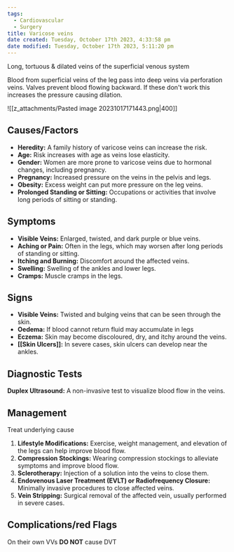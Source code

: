 ```yaml
---
tags:
  - Cardiovascular
  - Surgery
title: Varicose veins
date created: Tuesday, October 17th 2023, 4:33:58 pm
date modified: Tuesday, October 17th 2023, 5:11:20 pm
---
```

Long, tortuous & dilated veins of the superficial venous system

Blood from superficial veins of the leg pass into deep veins via perforation veins. Valves prevent blood flowing backward. If these don't work this increases the pressure causing dilation. 

![[z_attachments/Pasted image 20231017171443.png|400]]

## Causes/Factors

- **Heredity:** A family history of varicose veins can increase the risk.
- **Age:** Risk increases with age as veins lose elasticity.
- **Gender:** Women are more prone to varicose veins due to hormonal changes, including pregnancy.
- **Pregnancy:** Increased pressure on the veins in the pelvis and legs.
- **Obesity:** Excess weight can put more pressure on the leg veins.
- **Prolonged Standing or Sitting:** Occupations or activities that involve long periods of sitting or standing.

## Symptoms

- **Visible Veins:** Enlarged, twisted, and dark purple or blue veins.
- **Aching or Pain:** Often in the legs, which may worsen after long periods of standing or sitting.
- **Itching and Burning:** Discomfort around the affected veins.
- **Swelling:** Swelling of the ankles and lower legs.
- **Cramps:** Muscle cramps in the legs.

## Signs

- **Visible Veins:** Twisted and bulging veins that can be seen through the skin.
- **Oedema:** If blood cannot return fluid may accumulate in legs
- **Eczema:** Skin may become discoloured, dry, and itchy around the veins.
- **[[Skin Ulcers]]:** In severe cases, skin ulcers can develop near the ankles.

## Diagnostic Tests

**Duplex Ultrasound:** A non-invasive test to visualize blood flow in the veins.

## Management

Treat underlying cause
1. **Lifestyle Modifications:** Exercise, weight management, and elevation of the legs can help improve blood flow.
2. **Compression Stockings:** Wearing compression stockings to alleviate symptoms and improve blood flow.
3. **Sclerotherapy:** Injection of a solution into the veins to close them.
4. **Endovenous Laser Treatment (EVLT) or Radiofrequency Closure:** Minimally invasive procedures to close affected veins.
5. **Vein Stripping:** Surgical removal of the affected vein, usually performed in severe cases.

## Complications/red Flags
On their own VVs **DO NOT** cause DVT